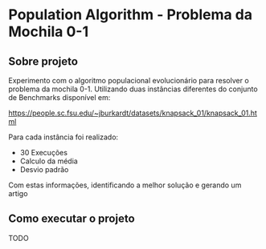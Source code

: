 # Population Algorithm - Problema da Mochila 0-1

## Sobre projeto

Experimento com o algoritmo populacional evolucionário para resolver o problema da mochila 0-1.
Utilizando duas instâncias diferentes do conjunto de Benchmarks disponível em:

https://people.sc.fsu.edu/~jburkardt/datasets/knapsack_01/knapsack_01.html

Para cada instância foi realizado:

- 30 Execuções
- Calculo da média
- Desvio padrão

Com estas informações, identificando a melhor solução e gerando um artigo

## Como executar o projeto

TODO
